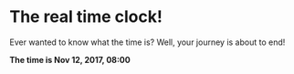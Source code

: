 # The real time clock!

Ever wanted to know what the time is? Well, your journey is about to end!

**The time is Nov 12, 2017, 08:00**